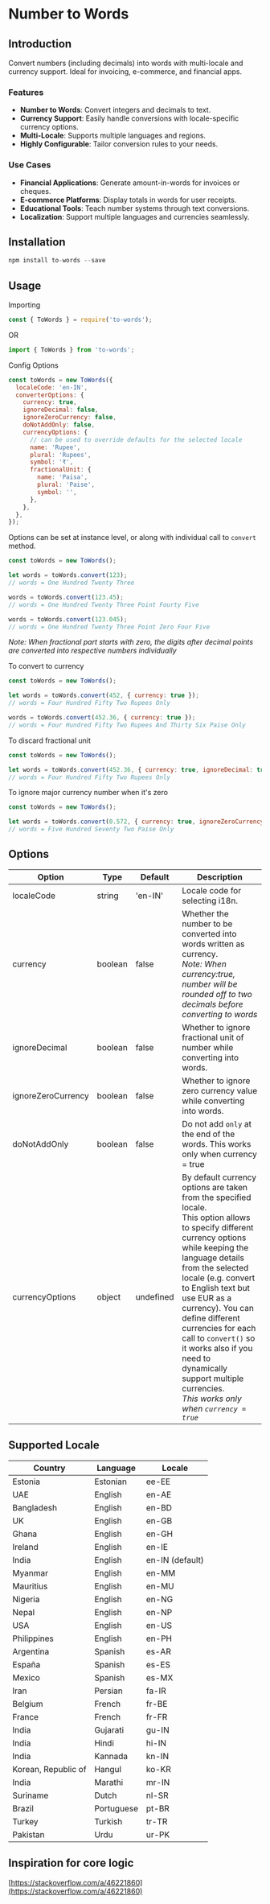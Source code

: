 # Number to Words

## Introduction

Convert numbers (including decimals) into words with multi-locale and currency support. Ideal for invoicing, e-commerce, and financial apps.

### Features

- **Number to Words**: Convert integers and decimals to text.
- **Currency Support**: Easily handle conversions with locale-specific currency options.
- **Multi-Locale**: Supports multiple languages and regions.
- **Highly Configurable**: Tailor conversion rules to your needs.

### Use Cases

- **Financial Applications**: Generate amount-in-words for invoices or cheques.
- **E-commerce Platforms**: Display totals in words for user receipts.
- **Educational Tools**: Teach number systems through text conversions.
- **Localization**: Support multiple languages and currencies seamlessly.



## Installation

```js
npm install to-words --save
```

## Usage

Importing

```js
const { ToWords } = require('to-words');
```

OR

```js
import { ToWords } from 'to-words';
```

Config Options

```js
const toWords = new ToWords({
  localeCode: 'en-IN',
  converterOptions: {
    currency: true,
    ignoreDecimal: false,
    ignoreZeroCurrency: false,
    doNotAddOnly: false,
    currencyOptions: {
      // can be used to override defaults for the selected locale
      name: 'Rupee',
      plural: 'Rupees',
      symbol: '₹',
      fractionalUnit: {
        name: 'Paisa',
        plural: 'Paise',
        symbol: '',
      },
    },
  },
});
```

Options can be set at instance level, or along with individual call to `convert` method.

```js
const toWords = new ToWords();

let words = toWords.convert(123);
// words = One Hundred Twenty Three

words = toWords.convert(123.45);
// words = One Hundred Twenty Three Point Fourty Five

words = toWords.convert(123.045);
// words = One Hundred Twenty Three Point Zero Four Five
```

_Note: When fractional part starts with zero, the digits after decimal points are converted into respective numbers individually_

To convert to currency

```js
const toWords = new ToWords();

let words = toWords.convert(452, { currency: true });
// words = Four Hundred Fifty Two Rupees Only

words = toWords.convert(452.36, { currency: true });
// words = Four Hundred Fifty Two Rupees And Thirty Six Paise Only
```

To discard fractional unit

```js
const toWords = new ToWords();

let words = toWords.convert(452.36, { currency: true, ignoreDecimal: true });
// words = Four Hundred Fifty Two Rupees Only
```

To ignore major currency number when it's zero

```js
const toWords = new ToWords();

let words = toWords.convert(0.572, { currency: true, ignoreZeroCurrency: true });
// words = Five Hundred Seventy Two Paise Only
```

## Options

| Option             | Type    | Default   | Description                                                                                                                                                                                                                                                                                                                                                                                                                                |
| ------------------ | ------- | --------- | ------------------------------------------------------------------------------------------------------------------------------------------------------------------------------------------------------------------------------------------------------------------------------------------------------------------------------------------------------------------------------------------------------------------------------------------ |
| localeCode         | string  | 'en-IN'   | Locale code for selecting i18n.                                                                                                                                                                                                                                                                                                                                                                                                            |
| currency           | boolean | false     | Whether the number to be converted into words written as currency.<br/>_Note: When currency:true, number will be rounded off to two decimals before converting to words_                                                                                                                                                                                                                                                                   |
| ignoreDecimal      | boolean | false     | Whether to ignore fractional unit of number while converting into words.                                                                                                                                                                                                                                                                                                                                                                   |
| ignoreZeroCurrency | boolean | false     | Whether to ignore zero currency value while converting into words.                                                                                                                                                                                                                                                                                                                                                                         |
| doNotAddOnly       | boolean | false     | Do not add `only` at the end of the words. This works only when currency = true                                                                                                                                                                                                                                                                                                                                                            |
| currencyOptions    | object  | undefined | By default currency options are taken from the specified locale.<br/>This option allows to specify different currency options while keeping the language details from the selected locale (e.g. convert to English text but use EUR as a currency). You can define different currencies for each call to `convert()` so it works also if you need to dynamically support multiple currencies.<br/>_This works only when `currency = true`_ |

## Supported Locale

| Country             | Language   | Locale          |
| ------------------- | ---------- | --------------- |
| Estonia             | Estonian   | ee-EE           |
| UAE                 | English    | en-AE           |
| Bangladesh          | English    | en-BD           |
| UK                  | English    | en-GB           |
| Ghana               | English    | en-GH           |
| Ireland             | English    | en-IE           |
| India               | English    | en-IN (default) |
| Myanmar             | English    | en-MM           |
| Mauritius           | English    | en-MU           |
| Nigeria             | English    | en-NG           |
| Nepal               | English    | en-NP           |
| USA                 | English    | en-US           |
| Philippines         | English    | en-PH           |
| Argentina           | Spanish    | es-AR           |
| España              | Spanish    | es-ES           |
| Mexico              | Spanish    | es-MX           |
| Iran                | Persian    | fa-IR           |
| Belgium             | French     | fr-BE           |
| France              | French     | fr-FR           |
| India               | Gujarati   | gu-IN           |
| India               | Hindi      | hi-IN           |
| India               | Kannada    | kn-IN           |
| Korean, Republic of | Hangul     | ko-KR           |
| India               | Marathi    | mr-IN           |
| Suriname            | Dutch      | nl-SR           |
| Brazil              | Portuguese | pt-BR           |
| Turkey              | Turkish    | tr-TR           |
| Pakistan            | Urdu       | ur-PK           |

## Inspiration for core logic

[https://stackoverflow.com/a/46221860](https://stackoverflow.com/a/46221860)
